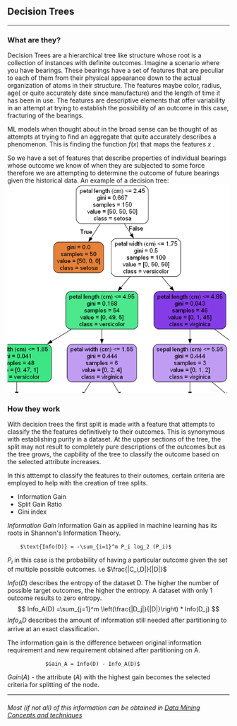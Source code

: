 ## Decision Trees
---

### What are they?
Decision Trees are a hierarchical tree like structure whose root is a collection of instances with  definite outcomes. Imagine a scenario where you have bearings. These bearings have a set of features that are peculiar to each of them from their physical appearance down to the actual organization of atoms in their structure.
The features maybe color, radius, age( or quite accurately date since manufacture) and the length of time it has been in use.
The features are descriptive elements that offer variability in an attempt at trying to establish the possibility of an outcome in this case, fracturing of the bearings.

ML models when thought about in the broad sense can be thought of as attempts at trying to find an aggregate that quite accurately describes a phenomenon. This is finding the function $f(x)$   that maps the features $x$ .

So we have a set of features that describe properties of individual bearings whose outcome we know of when they are subjected to some force therefore we are attempting to determine the outcome of future bearings given the historical data.
An example of a decision tree:
![decision Tree](../images/tree_graph.png)


### How they work
With decision trees the first split is made with a feature that attempts to classify the the features definitively to their outcomes. This is synonymous with establishing purity in a dataset. At the upper sections of the tree, the split may not result to completely pure descriptions of the outcomes but as the tree grows, the capbility of the tree to classify the outcome based on the selected attribute increases.

In this atttempt to classify the features to their outomes, certain criteria are employed to help with the creation of tree splits.
  - Information Gain
  - Split Gain Ratio
  - Gini index

*Information Gain*
Information Gain as applied in machine learning has its roots in Shannon's Information Theory.
	
		$\text{Info(D)} = -\sum_{i=1}^m P_i log_2 (P_i)$

$P_i$ in this case is the probability of having a particular outcome given the set of multiple possible outcomes. i.e $\frac{|C_i,D|}{|D|}$ 

$Info(D)$ describes the entropy of the dataset D. The higher the number of possible target outcomes, the higher the entropy. A dataset with only 1 outcome results to zero entropy.$$
         Info_A(D) =\sum_{j=1}^m \left(\frac{|D_j|}{|D|}\right) * Info(D_j)
         $$
 $Info_A D$ describes the amount of information still needed after partitioning to arrive at an exact classification.

The information gain is the difference between original information requirement and new requirement obtained after partitioning on A.

				$Gain_A = Info(D) - Info_A(D)$

$Gain(A)$ - the attribute $(A)$ with the highest gain becomes the selected criteria for splitting of the node.
___
###### Most (if not all) of this information can be obtained in [Data Mining Concepts and techniques](link)








